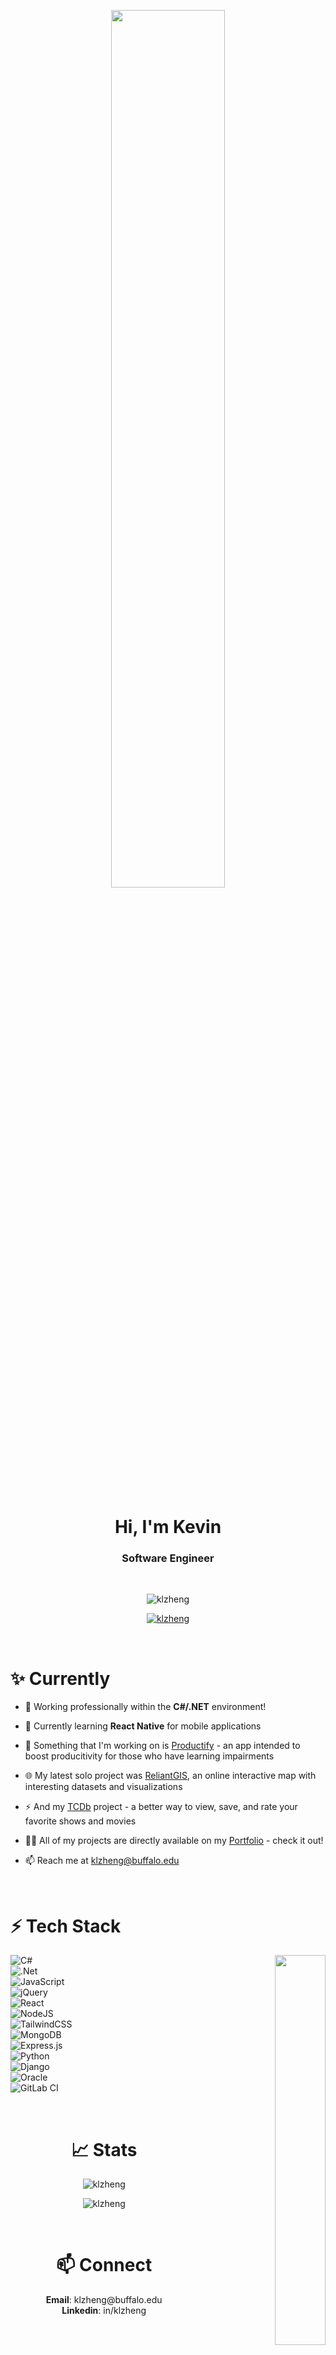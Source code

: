 
<p align="center">
<img width="60%"  src="https://www.sbr-technologies.com/wp-content/uploads/2021/06/mern.png"/>
</p>

<br/>

<h1 align="center">Hi, I'm Kevin</h1>
<h3 align="center">Software Engineer</h3><br/>

<p align="center"> 
<img src="https://komarev.com/ghpvc/?username=klzheng&label=Profile%20views&color=03969c&style=flat" alt="klzheng" /> 
</p>


<p align="center"> <a href="https://github.com/ryo-ma/github-profile-trophy"><img src="https://github-profile-trophy.vercel.app/?username=klzheng&theme=gruvbox&margin-w=15&margin-h=15&no-frame=true&column=3&title=Joined2020,Commits,Repositories,Stars,Issues,PullRequest" alt="klzheng" /></a> </p>

<br/>


<h1 align="left">✨ Currently</h1>
<p align="left">

- 🌱 Working professionally within the **C#/.NET** environment!
  
- 🐍 Currently learning **React Native** for mobile applications

- 📱 Something that I'm working on is [Productify](https://github.com/ProductifyOrg/productify) - an app intended to boost producitivity for those who have learning impairments
  
- 🌐 My latest solo project was [ReliantGIS](https://reliant-gis.netlify.app/), an online interactive map with interesting datasets and visualizations

- ⚡ And my [TCDb](https://thecinemadb.netlify.app/) project - a better way to view, save, and rate your favorite shows and movies 

- 👨‍💻 All of my projects are directly available on my [Portfolio](https://klzheng-portfolio.netlify.app/) - check it out!

- 📫 Reach me at klzheng@buffalo.edu
</p>
<br/>


<h1 align="left">⚡ Tech Stack</h1>

<p align="right">
<img align="right" width="40%" src="https://i.pinimg.com/originals/e8/f4/53/e8f453469a3ec97ecd354df465d73913.gif">
</p>

![C#](https://img.shields.io/badge/c%23-%23239120.svg?style=for-the-badge&logo=c-sharp&logoColor=white) <br/>
![.Net](https://img.shields.io/badge/.NET-5C2D91?style=for-the-badge&logo=.net&logoColor=white) <br/>
![JavaScript](https://img.shields.io/badge/javascript-%23323330.svg?style=for-the-badge&logo=javascript&logoColor=%23F7DF1E) <br/>
![jQuery](https://img.shields.io/badge/jquery-%230769AD.svg?style=for-the-badge&logo=jquery&logoColor=white) <br/>
![React](https://img.shields.io/badge/react-%2320232a.svg?style=for-the-badge&logo=react&logoColor=%2361DAFB) <br/>
![NodeJS](https://img.shields.io/badge/node.js-6DA55F?style=for-the-badge&logo=node.js&logoColor=white) <br/>
![TailwindCSS](https://img.shields.io/badge/tailwindcss-%2338B2AC.svg?style=for-the-badge&logo=tailwind-css&logoColor=white) <br/>
![MongoDB](https://img.shields.io/badge/MongoDB-%234ea94b.svg?style=for-the-badge&logo=mongodb&logoColor=white) <br/>
![Express.js](https://img.shields.io/badge/express.js-%23404d59.svg?style=for-the-badge&logo=express&logoColor=%2361DAFB) <br/>
![Python](https://img.shields.io/badge/Python-FFD43B?style=for-the-badge&logo=python&logoColor=blue) <br/> 
![Django](https://img.shields.io/badge/Django-092E20?style=for-the-badge&logo=django&logoColor=green) <br/>
![Oracle](https://img.shields.io/badge/Oracle-F80000?style=for-the-badge&logo=oracle&logoColor=white) <br/>
![GitLab CI](https://img.shields.io/badge/gitlab%20ci-%23181717.svg?style=for-the-badge&logo=gitlab&logoColor=white) <br/>

<br/>


<h1 align="center">📈 Stats</h1>
<p align="center"><img align="center" src="https://github-readme-stats-sigma-five.vercel.app/api/top-langs?username=klzheng&show_icons=true&theme=dark&locale=en&layout=compact&bg_color=0,393E46,6D9886,D6E4E5&text_color=ffffff&hide_border=true" alt="klzheng" /></p>
<p align="center"><img align="center" src="https://github-readme-stats-sigma-five.vercel.app/api?username=klzheng&show_icons=true&theme=dark&locale=en&hide=contribs&count_private=true&bg_color=0,2B3A55,CE7777,E8C4C4&text_color=F2E5E5&hide_border=true" alt="klzheng" /></p>

<br/>

<h1 align="center">📫 Connect</h1>
<p align="center">
<b>Email</b>: klzheng@buffalo.edu <br/>
<b>Linkedin</b>: in/klzheng <br/>


</p>
